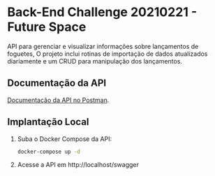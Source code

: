 #	Back-End Challenge 20210221 - Future Space 
API para gerenciar e visualizar informações sobre lançamentos de foguetes, O projeto inclui rotinas de importação de dados atualizados diariamente e um CRUD para manipulação dos lançamentos.



## Documentação da API 
[Documentação da API no Postman](https://documenter.getpostman.com/view/22241608/2s93z9cNYf).



## Implantação Local
1. Suba o Docker Compose da API:

   ```bash
   docker-compose up -d
   ```

2. Acesse a API em http://localhost/swagger
